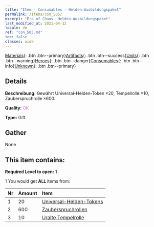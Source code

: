 ```yaml
---
title: "Item - Consumables - Helden-Ausbildungspaket"
permalink: /Items/con_505/
excerpt: "Era of Chaos  Helden-Ausbildungspaket"
last_modified_at: 2021-04-12
locale: de
ref: "con_505.md"
toc: false
classes: wide
---
```

 [Materials](/de/Items/){: .btn .btn--primary}[Artifacts](/de/Items/Artifacts/){: .btn .btn--success}[Units](/de/Items/Units/){: .btn .btn--warning}[Heroes](/de/Items/Heroes/){: .btn .btn--danger}[Consumables](/de/Items/Consumables/){: .btn .btn--info}[Unknown](/de/Items/Unknown/){: .btn .btn--primary}

## Details
 **Beschreibung:** Gewährt Universal-Helden-Token ×20, Tempelrolle ×10, Zauberspruchrolle ×600.

 **Quality:** <span style="color: #DA70D6">OK</span>

 **Type:** Gift

## Gather

  None

## This item contains:

 **Required Level to open:** 1

 1 You would get **ALL** items  from:

  | Nr | Amount |     Item    |
  |:---|:-------|:------------|
  | 1 | 20 | [Universal-Helden-Tokens](/de/Items/her_358/) | 
  | 2 | 600 | [Zauberspruchrollen](/de/Items/con_694/) | 
  | 3 | 10 | [Uralte Tempelrolle](/de/Items/con_697/) | 

